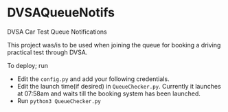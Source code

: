 # DVSAQueueNotifs
 DVSA Car Test Queue Notifications


This project was/is to be used when joining the queue for booking a driving practical test through DVSA.


To deploy; run
* Edit the `config.py` and add your following credentials. 
* Edit the launch time(if desired) in `QueueChecker.py`. Currently it launches at 07:58am and waits till the booking system has been launched. 
* Run `python3 QueueChecker.py`
